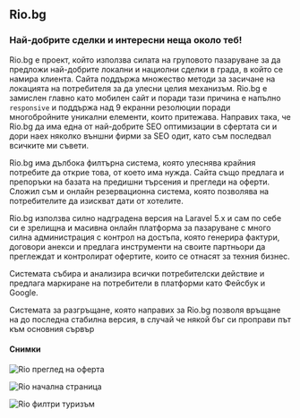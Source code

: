 ## Rio.bg
### Най-добрите сделки и интересни неща около теб!

Rio.bg е проект, който използва силата на груповото пазаруване за да предложи най-добрите локални и нациолни
сделки в града, в който се намира клиента. Сайта поддържа множество методи за засичане на локацията на потребителя
за да улесни целия механизъм. Rio.bg е замислен главно като мобилен сайт и поради тази причина е напълно `responsive` и 
поддържа над 9 екранни резолюции поради многобройните уникални елементи, които притежава. Направих така, че Rio.bg да има една
от най-добрите SEO оптимизации в сфертата си и дори наех няколко външни фирми за SEO одит, като съм последвал всичките ми съвети.

Rio.bg има дълбока филтърна система, която улеснява крайния потребите да открие това, от което има нужда. Сайта също предлага и препоръки
на базата на предишни търсения и прегледи на оферти. Сложил съм и онлайн резервационна система, която позволява на потребителите да изискват дати от хотелите.

Rio.bg използва силно надградена версия на Laravel 5.x и сам по себе си е зрелищна и масивна онлайн платформа за пазаруване
с много силна администрация с контрол на достъпа, която генерира фактури, договори анекси и предлага инструменти на своите партньори да 
преглеждат и контролират офертите, които се отнасят за техния бизнес.

Системата събира и анализира всички потребителски действие и предлага маркиране на потребители в платформи като Фейсбук и Google.

Системата за разгръщане, която направих за Rio.bg позволя връщане на до последна стабилна версия, в случай че някой бъг си проправи път към основния сървър

#### Снимки

![Rio преглед на оферта](/assets/img/projects/rio-3.jpg)

![Rio начална страница](/assets/img/projects/rio-2.jpg)

![Rio филтри туризъм](/assets/img/projects/rio.jpg)
